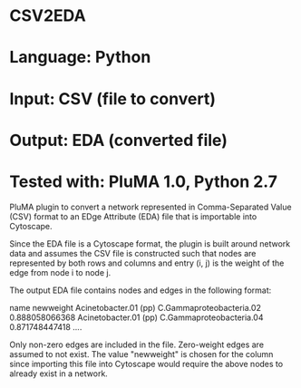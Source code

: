 # CSV2EDA
# Language: Python
# Input: CSV (file to convert)
# Output: EDA (converted file)
# Tested with: PluMA 1.0, Python 2.7

PluMA plugin to convert a network represented in Comma-Separated Value (CSV) format
to an EDge Attribute (EDA) file that is importable into Cytoscape.

Since the EDA file is a Cytoscape format, the plugin is built around network data
and assumes the CSV file is constructed such that nodes are represented by both rows
and columns and entry (i, j) is the weight of the edge from node i to node j.

The output EDA file contains nodes and edges in the following format:

name    newweight
Acinetobacter.01 (pp) C.Gammaproteobacteria.02  0.888058066368
Acinetobacter.01 (pp) C.Gammaproteobacteria.04  0.871748447418
....

Only non-zero edges are included in the file.  Zero-weight edges are assumed
to not exist.  The value "newweight" is chosen for the column since importing
this file into Cytoscape would require the above nodes to already exist in a network.
